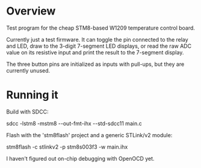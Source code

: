 # Overview

Test program for the cheap STM8-based W1209 temperature control board.

Currently just a test firmware. It can toggle the pin connected to the relay and LED, draw to the 3-digit 7-segment LED displays, or read the raw ADC value on its resistive input and print the result to the 7-segment display.

The three button pins are initialized as inputs with pull-ups, but they are currently unused.

# Running it

Build with SDCC:

sdcc -lstm8 -mstm8 --out-fmt-ihx --std-sdcc11 main.c

Flash with the 'stm8flash' project and a generic STLink/v2 module:

stm8flash -c stlinkv2 -p stm8s003f3 -w main.ihx

I haven't figured out on-chip debugging with OpenOCD yet.
